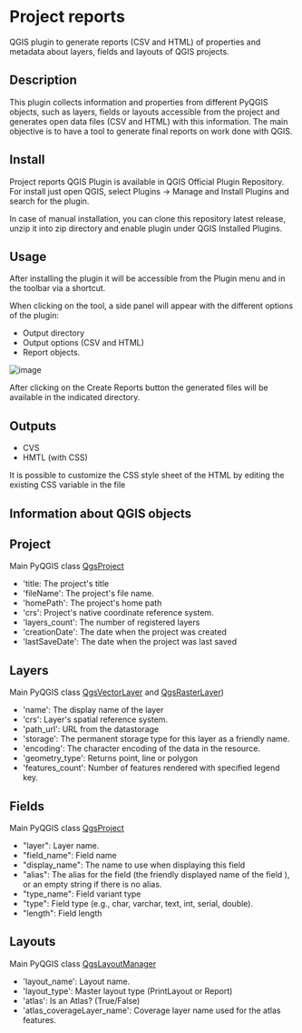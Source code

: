 # Project reports

QGIS plugin to generate reports (CSV and HTML) of properties and metadata about layers, fields and layouts of QGIS projects.

## Description

This plugin collects information and properties from different PyQGIS objects, such as layers, fields or layouts accessible from the project and generates open data files (CSV and HTML) with this information. The main objective is to have a tool to generate final reports on work done with QGIS.

## Install

Project reports QGIS Plugin is available in QGIS Official Plugin Repository. For install just open QGIS, select Plugins -> Manage and Install Plugins and search for the plugin.

In case of manual installation, you can clone this repository latest release, unzip it into zip directory and enable plugin under QGIS Installed Plugins.

## Usage

After installing the plugin it will be accessible from the Plugin menu and in the toolbar via a shortcut.

When clicking on the tool, a side panel will appear with the different options of the plugin:

- Output directory
- Output options (CSV and HTML)
- Report objects.

![image](https://user-images.githubusercontent.com/4746157/211208664-d3b716d4-957d-42e4-8666-7b08f23b88b8.png)

After clicking on the Create Reports button the generated files will be available in the indicated directory.

## Outputs

- CVS
- HMTL (with CSS)

It is possible to customize the CSS style sheet of the HTML by editing the existing CSS variable in the file

## Information about QGIS objects

## Project

Main PyQGIS class [QgsProject](https://qgis.org/pyqgis/master/core/QgsProject.html#module-QgsProject)

- 'title: The project's title
- 'fileName': The project's file name.
- 'homePath': The project's home path
- 'crs': Project's native coordinate reference system.
- 'layers_count': The number of registered layers
- 'creationDate': The date when the project was created
- 'lastSaveDate': The date when the project was last saved

## Layers

Main PyQGIS class [QgsVectorLayer]([https://qgis.org/pyqgis/master/core/QgsProject.html#module-QgsProject](https://qgis.org/pyqgis/master/core/QgsVectorLayer.html#module-QgsVectorLayer)) and [QgsRasterLayer](https://qgis.org/pyqgis/master/core/QgsRasterLayer.html#module-QgsRasterLayer))

- 'name': The display name of the layer
- 'crs': Layer's spatial reference system.
- 'path_url': URL from the datastorage
- 'storage': The permanent storage type for this layer as a friendly name.
- 'encoding': The character encoding of the data in the resource. 
- 'geometry_type': Returns point, line or polygon
- 'features_count': Number of features rendered with specified legend key.

## Fields

Main PyQGIS class [QgsProject](https://qgis.org/pyqgis/master/core/QgsFields.html#module-QgsFields)

- "layer": Layer name.
- "field_name": Field name
- "display_name": The name to use when displaying this field
- "alias": The alias for the field (the friendly displayed name of the field ), or an empty string if there is no alias.
- "type_name": Field variant type
- "type": Field type (e.g., char, varchar, text, int, serial, double).
- "length": Field length

## Layouts

Main PyQGIS class [QgsLayoutManager](https://qgis.org/pyqgis/master/core/QgsLayoutManager.html#qgis.core.QgsLayoutManager.layouts)

- 'layout_name': Layout name.
- 'layout_type': Master layout type (PrintLayout or Report)
- 'atlas': Is an Atlas? (True/False)
- 'atlas_coverageLayer_name': Coverage layer name used for the atlas features.
